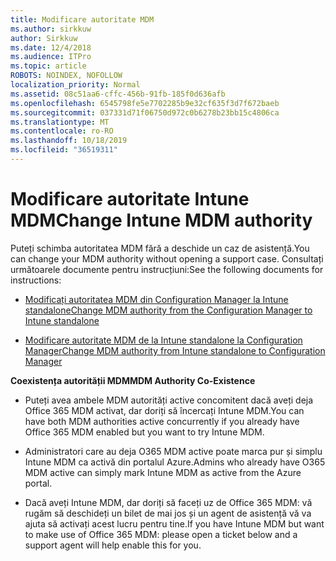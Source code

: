 ```yaml
---
title: Modificare autoritate MDM
ms.author: sirkkuw
author: Sirkkuw
ms.date: 12/4/2018
ms.audience: ITPro
ms.topic: article
ROBOTS: NOINDEX, NOFOLLOW
localization_priority: Normal
ms.assetid: 08c51aa6-cffc-456b-91fb-185f0d636afb
ms.openlocfilehash: 6545798fe5e7702285b9e32cf635f3d7f672baeb
ms.sourcegitcommit: 037331d71f06750d972c0b6278b23bb15c4806ca
ms.translationtype: MT
ms.contentlocale: ro-RO
ms.lasthandoff: 10/18/2019
ms.locfileid: "36519311"
---
```

# <a name="change-intune-mdm-authority"></a><span data-ttu-id="77a41-102">Modificare autoritate Intune MDM</span><span class="sxs-lookup"><span data-stu-id="77a41-102">Change Intune MDM authority</span></span>

<span data-ttu-id="77a41-103">Puteți schimba autoritatea MDM fără a deschide un caz de asistență.</span><span class="sxs-lookup"><span data-stu-id="77a41-103">You can change your MDM authority without opening a support case.</span></span> <span data-ttu-id="77a41-104">Consultați următoarele documente pentru instrucțiuni:</span><span class="sxs-lookup"><span data-stu-id="77a41-104">See the following documents for instructions:</span></span>
  
- [<span data-ttu-id="77a41-105">Modificați autoritatea MDM din Configuration Manager la Intune standalone</span><span class="sxs-lookup"><span data-stu-id="77a41-105">Change MDM authority from the Configuration Manager to Intune standalone</span></span>](https://docs.microsoft.com/sccm/mdm/deploy-use/migrate-change-mdm-authority)
    
- [<span data-ttu-id="77a41-106">Modificare autoritate MDM de la Intune standalone la Configuration Manager</span><span class="sxs-lookup"><span data-stu-id="77a41-106">Change MDM authority from Intune standalone to Configuration Manager</span></span>](https://docs.microsoft.com/sccm/mdm/deploy-use/change-mdm-authority)
    
 <span data-ttu-id="77a41-107">**Coexistența autorității MDM**</span><span class="sxs-lookup"><span data-stu-id="77a41-107">**MDM Authority Co-Existence**</span></span>
  
- <span data-ttu-id="77a41-108">Puteți avea ambele MDM autorități active concomitent dacă aveți deja Office 365 MDM activat, dar doriți să încercați Intune MDM.</span><span class="sxs-lookup"><span data-stu-id="77a41-108">You can have both MDM authorities active concurrently if you already have Office 365 MDM enabled but you want to try Intune MDM.</span></span>
    
- <span data-ttu-id="77a41-109">Administratori care au deja O365 MDM active poate marca pur și simplu Intune MDM ca activă din portalul Azure.</span><span class="sxs-lookup"><span data-stu-id="77a41-109">Admins who already have O365 MDM active can simply mark Intune MDM as active from the Azure portal.</span></span>
    
- <span data-ttu-id="77a41-110">Dacă aveți Intune MDM, dar doriți să faceți uz de Office 365 MDM: vă rugăm să deschideți un bilet de mai jos și un agent de asistență vă va ajuta să activați acest lucru pentru tine.</span><span class="sxs-lookup"><span data-stu-id="77a41-110">If you have Intune MDM but want to make use of Office 365 MDM: please open a ticket below and a support agent will help enable this for you.</span></span>
    

